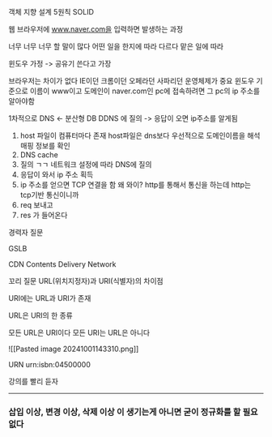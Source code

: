 객체 지향 설계 5원칙 SOLID

웹 브라우저에 www.naver.com을 입력하면 발생하는 과정

너무 너무 너무 할 말이 많다
어떤 일을 한지에 따라 다르다 맡은 일에 따라

윈도우 가정 -> 공유기 쓴다고 가장

브라우저는 차이가 없다 IE이던 크롬이던 오페라던 사파리던
운영체제가 중요
윈도우 기준으로  이름이 www이고 도메인이 naver.com인 pc에 접속하려면 그 pc의 ip 주소를 알아야함

1차적으로 DNS <- 분산형 DB DDNS 에 질의 -> 응답이 오면 ip주소를 알게됨
1. host 파일이 컴퓨터마다 존재 host파일은 dns보다 우선적으로 도메인이름을 해석 매핑 정보를 확인
2. DNS cache 
3. 질의 ㄱㄱ 네트워크 설정에 따라 DNS에 질의
4. 응답이 와서 ip 주소 획득
5. ip 주소를 얻으면 TCP 연결을 함 왜 와이? http를 통해서 통신을 하는데 http는 tcp기반 통신이니까
6. req 보내고
7. res 가 들어온다

경력자 질문

GSLB

CDN  Contents Delivery Network






꼬리 질문 
URL(위치지정자)과 URI(식별자)의 차이점

URI에는 URL과 URI가 존재

URL은 URI의 한 종류

모든 URL은 URI이다
모든 URI는 URL은 아니다

![[Pasted image 20241001143310.png]]




URN
urn:isbn:04500000

강의를 빨리 듣자

------
### 삽입 이상, 변경 이상, 삭제 이상 이 생기는게 아니면 굳이 정규화를 할 필요 없다
